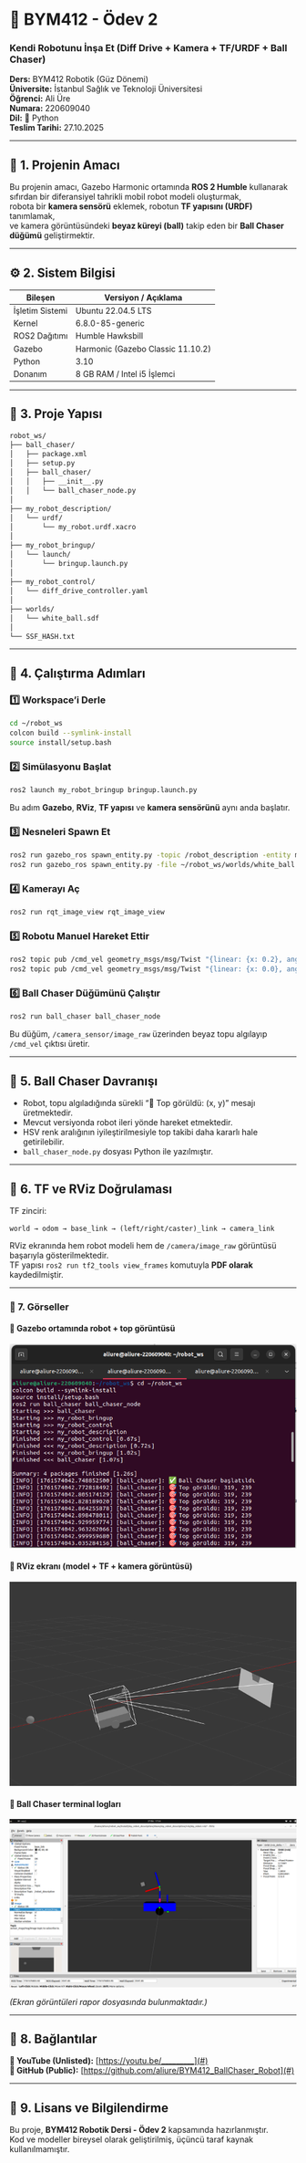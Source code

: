 # 🦾 BYM412 - Ödev 2  
### **Kendi Robotunu İnşa Et (Diff Drive + Kamera + TF/URDF + Ball Chaser)**  
**Ders:** BYM412 Robotik (Güz Dönemi)  
**Üniversite:** İstanbul Sağlık ve Teknoloji Üniversitesi  
**Öğrenci:** Ali Üre  
**Numara:** 220609040  
**Dil:** 🐍 Python  
**Teslim Tarihi:** 27.10.2025  

---

## 🎯 **1. Projenin Amacı**
Bu projenin amacı, Gazebo Harmonic ortamında **ROS 2 Humble** kullanarak sıfırdan bir diferansiyel tahrikli mobil robot modeli oluşturmak,  
robota bir **kamera sensörü** eklemek, robotun **TF yapısını (URDF)** tanımlamak,  
ve kamera görüntüsündeki **beyaz küreyi (ball)** takip eden bir **Ball Chaser düğümü** geliştirmektir.

---

## ⚙️ **2. Sistem Bilgisi**

| Bileşen | Versiyon / Açıklama |
|----------|----------------------|
| İşletim Sistemi | Ubuntu 22.04.5 LTS |
| Kernel | 6.8.0-85-generic |
| ROS2 Dağıtımı | Humble Hawksbill |
| Gazebo | Harmonic (Gazebo Classic 11.10.2) |
| Python | 3.10 |
| Donanım | 8 GB RAM / Intel i5 İşlemci |

---

## 🤖 **3. Proje Yapısı**

```
robot_ws/
├── ball_chaser/
│   ├── package.xml
│   ├── setup.py
│   ├── ball_chaser/
│   │   ├── __init__.py
│   │   └── ball_chaser_node.py
│
├── my_robot_description/
│   └── urdf/
│       └── my_robot.urdf.xacro
│
├── my_robot_bringup/
│   └── launch/
│       └── bringup.launch.py
│
├── my_robot_control/
│   └── diff_drive_controller.yaml
│
├── worlds/
│   └── white_ball.sdf
│
└── SSF_HASH.txt
```

---

## 🔩 **4. Çalıştırma Adımları**

### 1️⃣ Workspace’i Derle
```bash
cd ~/robot_ws
colcon build --symlink-install
source install/setup.bash
```

### 2️⃣ Simülasyonu Başlat
```bash
ros2 launch my_robot_bringup bringup.launch.py
```
Bu adım **Gazebo**, **RViz**, **TF yapısı** ve **kamera sensörünü** aynı anda başlatır.

### 3️⃣ Nesneleri Spawn Et
```bash
ros2 run gazebo_ros spawn_entity.py -topic /robot_description -entity my_robot -x 0 -y 0 -z 0.05
ros2 run gazebo_ros spawn_entity.py -file ~/robot_ws/worlds/white_ball.sdf -entity white_ball -x 1.0 -y 0.0 -z 0.05
```

### 4️⃣ Kamerayı Aç
```bash
ros2 run rqt_image_view rqt_image_view
```

### 5️⃣ Robotu Manuel Hareket Ettir
```bash
ros2 topic pub /cmd_vel geometry_msgs/msg/Twist "{linear: {x: 0.2}, angular: {z: 0.0}}" -r 10
ros2 topic pub /cmd_vel geometry_msgs/msg/Twist "{linear: {x: 0.0}, angular: {z: 0.0}}" -1
```

### 6️⃣ Ball Chaser Düğümünü Çalıştır
```bash
ros2 run ball_chaser ball_chaser_node
```
Bu düğüm, `/camera_sensor/image_raw` üzerinden beyaz topu algılayıp `/cmd_vel` çıktısı üretir.

---

## 🧠 **5. Ball Chaser Davranışı**
- Robot, topu algıladığında sürekli “🎯 Top görüldü: (x, y)” mesajı üretmektedir.  
- Mevcut versiyonda robot ileri yönde hareket etmektedir.  
- HSV renk aralığının iyileştirilmesiyle top takibi daha kararlı hale getirilebilir.  
- `ball_chaser_node.py` dosyası Python ile yazılmıştır.

---

## 🧭 **6. TF ve RViz Doğrulaması**
TF zinciri:  
```
world → odom → base_link → (left/right/caster)_link → camera_link
```
RViz ekranında hem robot modeli hem de `/camera/image_raw` görüntüsü başarıyla gösterilmektedir.  
TF yapısı `ros2 run tf2_tools view_frames` komutuyla **PDF olarak** kaydedilmiştir.

---

### 📸 7. Görseller

#### 🏀 Gazebo ortamında robot + top görüntüsü  
![Gazebo ortamında robot ve top](images/Ekran%20Görüntüsü%20-%202025-10-27%2017-12-41.png)

#### 🧭 RViz ekranı (model + TF + kamera görüntüsü)  
![RViz görüntüsü](images/Ekran%20Görüntüsü%20-%202025-10-27%2017-15-01.png)

#### 🧠 Ball Chaser terminal logları  
![Ball Chaser terminal logları](images/Ekran%20Görüntüsü%20-%202025-10-27%2017-54-17.png)

*(Ekran görüntüleri rapor dosyasında bulunmaktadır.)*

---

## 🔗 **8. Bağlantılar**
**🎥 YouTube (Unlisted):** [https://youtu.be/_________](#)  
**💾 GitHub (Public):** [https://github.com/aliure/BYM412_BallChaser_Robot](#)

---

## 🧾 **9. Lisans ve Bilgilendirme**
Bu proje, **BYM412 Robotik Dersi - Ödev 2** kapsamında hazırlanmıştır.  
Kod ve modeller bireysel olarak geliştirilmiş, üçüncü taraf kaynak kullanılmamıştır.
